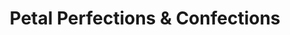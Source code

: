 ---
title: "Petal Perfections & Confections"
url: /woodbury/petal-perfections-und-confections/
shop: Blumen
---